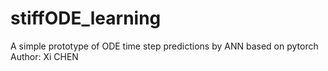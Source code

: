 # stiffODE_learning
A simple prototype of ODE time step predictions by ANN based on pytorch
Author: Xi CHEN
